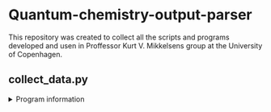 # Quantum-chemistry-output-parser
This repository was created to collect all the scripts and programs developed and usen in Proffessor Kurt V. Mikkelsens group at the University of Copenhagen.
## collect_data.py
<details><summary> Program information </summary>
<p>
  
  A script designed to make it easier to extract data from .out files
  
  Currently the following has been implemented:
  
  | Data types | ORCA | GAUSSIAN | DALTON | LSDALTON |
  |:---|:---:|:---:|:---:|:---:|
  | Total energies | x | x | x | x|
  | Zero-Point Vibrational energies | x | x |   |   |
  | Enthalpies | x | x |   |   |
  | Entropies |   |   |   |   |
  | Gibbs Free energies | x | x |   |   |
  | Dipole moments | x | x | x |   |
  | Polarizabilities | x | x | x |   |
  | Excitation energies | x |   | x |   |
  | Oscillator strengths | x |   | x |   |
  | Frequencies | x | x |   |   |
  | Partition functions |   | x |   |   |
  
  Some more advanced functions are:
  - UV/VIS Spectra
    - Requires excitation energies and oscillator strengths in the .out file
  
  For more information about this script you can contact
  
  Theo Juncker von Buchwald @ fnc970@alumni.ku.dk / theo.buchmail@gmail.com
  
  Magnus Bukhave Johansen @ qhw298@alumni.ku.dk
</p>
</details>
